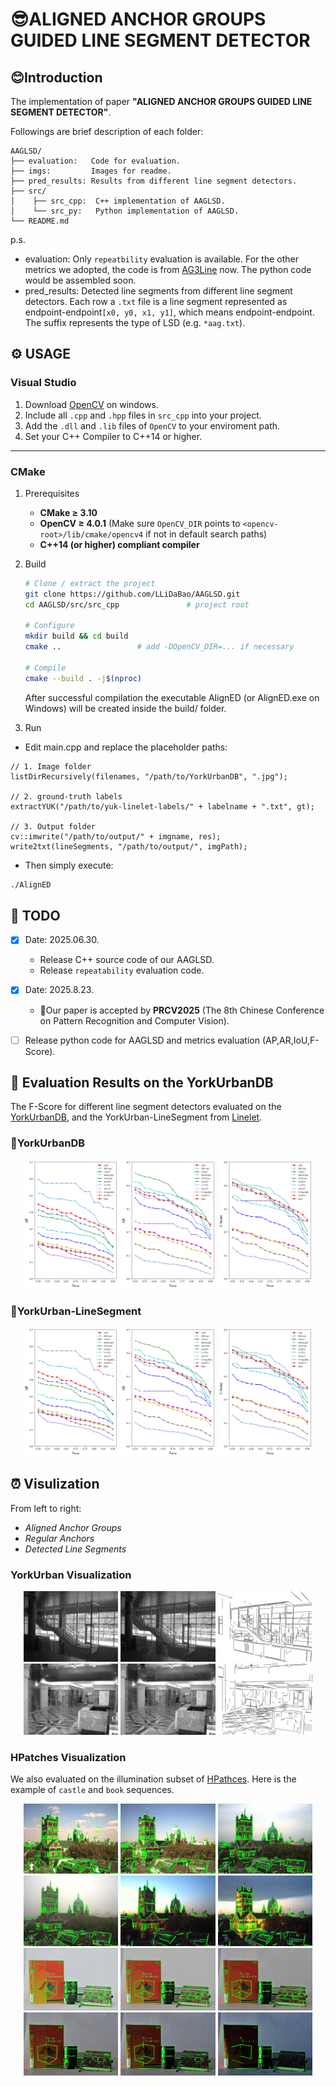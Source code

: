 # 😎ALIGNED ANCHOR GROUPS GUIDED LINE SEGMENT DETECTOR
## 😊Introduction
The implementation of paper **"ALIGNED ANCHOR GROUPS GUIDED LINE SEGMENT DETECTOR"**. 

Followings are brief description of each folder:
```
AAGLSD/
├── evaluation:   Code for evaluation. 
├── imgs:         Images for readme.
├── pred_results: Results from different line segment detectors. 
├── src/
│    ├── src_cpp:  C++ implementation of AAGLSD.
│    └── src_py:   Python implementation of AAGLSD.
└── README.md
```
p.s.
- evaluation: Only `repeatbility` evaluation is available. For the other metrics we adopted, the code is from [AG3Line](https://github.com/weidong-whu/AG3line) now. The python code would be assembled soon.
- pred_results: Detected line segments from different line segment detectors. Each row a `.txt` file is a line segment represented as endpoint-endpoint`[x0, y0, x1, y1]`, which means endpoint-endpoint. The suffix represents the type of LSD (e.g. `*aag.txt`).

## ⚙️ USAGE

### Visual Studio
1. Download [OpenCV](https://opencv.org/releases/page/1/) on windows.
2. Include all `.cpp` and `.hpp` files in `src_cpp` into your project.
3. Add the `.dll` and `.lib` files of `OpenCV` to your enviroment path.
4. Set your C++ Compiler to C++14 or higher.
___
### CMake
1. Prerequisites
   - **CMake ≥ 3.10**
   - **OpenCV ≥ 4.0.1** (Make sure `OpenCV_DIR` points to `<opencv-root>/lib/cmake/opencv4` if not in default search paths)
   - **C++14 (or higher) compliant compiler**

2. Build
    ```bash
    # Clone / extract the project
    git clone https://github.com/LLiDaBao/AAGLSD.git
    cd AAGLSD/src/src_cpp               # project root

    # Configure
    mkdir build && cd build
    cmake ..                 # add -DOpenCV_DIR=... if necessary

    # Compile
    cmake --build . -j$(nproc)
    ```
    After successful compilation the executable AlignED (or AlignED.exe on Windows) will be created inside the build/ folder.

3. Run
 - Edit main.cpp and replace the placeholder paths:
 ```
 // 1. Image folder
 listDirRecursively(filenames, "/path/to/YorkUrbanDB", ".jpg");

 // 2. ground-truth labels 
 extractYUK("/path/to/yuk-linelet-labels/" + labelname + ".txt", gt);

 // 3. Output folder
 cv::imwrite("/path/to/output/" + imgname, res);
 write2txt(lineSegments, "/path/to/output/", imgPath);
 ```
- Then simply execute:
```bash
./AlignED
```


## 🚀 TODO
- [x] Date: 2025.06.30.
  - Release C++ source code of our AAGLSD.
  - Release `repeatability` evaluation code.

- [x] Date: 2025.8.23.
  - 🥰Our paper is accepted by **PRCV2025** (The 8th Chinese Conference on Pattern Recognition and Computer Vision).
- [ ] Release python code for AAGLSD and metrics evaluation (AP,AR,IoU,F-Score).



## 📖 Evaluation Results on the YorkUrbanDB
The F-Score for different line segment detectors evaluated on the [YorkUrbanDB](https://www.elderlab.yorku.ca/resources/york-urban-line-segment-database-information/), and the YorkUrban-LineSegment from [Linelet](https://github.com/NamgyuCho/Linelet-code-and-YorkUrban-LineSegment-DB).
### 📗YorkUrbanDB
<div align="center">
    <img src="./imgs/AP-yorkurban.png" width="30%" alt="AP YUD"/>
    <img src="./imgs/AR-yorkurban.png" width="30%" alt="AR YUD"/>
    <img src="./imgs/Fsc-yorkurban.png" width="30%" alt="F-Score YUD"/>
</div>

### 📗YorkUrban-LineSegment
<div align="center">
    <img src="./imgs/AP-yorkurban.png" width="30%" alt="AP YULD"/>
    <img src="./imgs/AR-yorkurban.png" width="30%" alt="AR YULD"/>
    <img src="./imgs/Fsc-yorkurban.png" width="30%" alt="F-Score YULD"/>
</div>

## ⏰ Visulization
From left to right: 

- *Aligned Anchor Groups*
- *Regular Anchors*
- *Detected Line Segments*
### YorkUrban Visualization
<div align="center">
    <img src="./imgs/P1020829-AAG_SHOW.png" width="30%" /> 
    <img src="./imgs/P1020829-RA_SHOW.png" width="30%" /> 
    <img src="./imgs/P1020829-RES.png" width="30%" /> 
</div> 

<div align="center">
    <img src="./imgs/P1040795-AAG_SHOW.png" width="30%" /> 
    <img src="./imgs/P1040795-RA_SHOW.png" width="30%" /> 
    <img src="./imgs/P1040795-RES.png" width="30%" /> 
</div> 

### HPatches Visualization
We also evaluated on the illumination subset of [HPathces](https://github.com/hpatches/hpatches-dataset). Here is the example of `castle` and `book` sequences.
<div align="center">
    <img src="./imgs/castle1.jpg" width="30%" /> 
    <img src="./imgs/castle2.jpg" width="30%" /> 
    <img src="./imgs/castle3.jpg" width="30%" /> 
</div> 

<div align="center">
    <img src="./imgs/castle4.jpg" width="30%" /> 
    <img src="./imgs/castle5.jpg" width="30%" /> 
    <img src="./imgs/castle6.jpg" width="30%" /> 
</div> 

<div align="center">
    <img src="./imgs/book1.jpg" width="30%" /> 
    <img src="./imgs/book2.jpg" width="30%" /> 
    <img src="./imgs/book3.jpg" width="30%" /> 
</div> 

<div align="center">
    <img src="./imgs/book4.jpg" width="30%" /> 
    <img src="./imgs/book5.jpg" width="30%" /> 
    <img src="./imgs/book6.jpg" width="30%" /> 
</div
